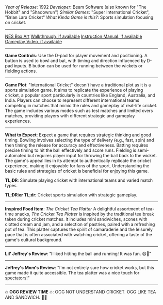*Year of Release*: 1992
*Developer*: Beam Software (also known for "The Hobbit" and "Shadowrun")
*Similar Games*: "Super International Cricket", "Brian Lara Cricket"
*What Kinda Game is this?*: Sports simulation focusing on cricket.

---
[NES Box Art](https://www.google.com/search?tbm=isch&q=NES+Box+Art+International+Cricket) 
[Walkthrough, if available](https://www.google.com/search?q=Walkthrough+NES+International+Cricket)
[Instruction Manual, if available](https://www.google.com/search?q=NES+Instruction+Manual+International+Cricket)
[Gameplay Video, if available](https://www.youtube.com/results?search_query=gameplay+NES+International+Cricket) 

- - -
**Game Controls**:
Use the D-pad for player movement and positioning. A button is used to bowl and bat, with timing and direction influenced by D-pad inputs. B button can be used for running between the wickets or fielding actions.

- - -
**Game Plot**: 
"International Cricket" doesn't have a traditional plot as it is a sports simulation game. It aims to replicate the experience of playing cricket, a popular sport particularly in countries like England, Australia, and India. Players can choose to represent different international teams competing in matches that mimic the rules and gameplay of real-life cricket. The game includes various modes such as test matches and limited overs matches, providing players with different strategic and gameplay experiences.

- - -
**What to Expect**: 
Expect a game that requires strategic thinking and good timing. Bowling involves selecting the type of delivery (e.g., fast, spin) and then timing the release for accuracy and effectiveness. Batting requires precise timing to hit the ball effectively and score runs. Fielding is semi-automated but requires player input for throwing the ball back to the wicket. The game's appeal lies in its attempt to authentically replicate the cricket experience, making it enjoyable for fans of the sport. Understanding the basic rules and strategies of cricket is beneficial for enjoying this game.

**TL;DR**:
Simulate playing cricket with international teams and varied match types.

**TL;DRier TL;dr**: 
Cricket sports simulation with strategic gameplay.

---
**Inspired Food Item**: *The Cricket Tea Platter*
A delightful assortment of tea-time snacks, *The Cricket Tea Platter* is inspired by the traditional tea break taken during cricket matches. It includes mini sandwiches, scones with clotted cream and jam, and a selection of pastries, paired with a refreshing pot of tea. This platter captures the spirit of camaraderie and the leisurely pace that is often associated with watching cricket, offering a taste of the game's cultural background.

---
**Lil' Jeffrey's Review**: "I liked hitting the ball and running! It was fun. 😄🏏"

---
**Jeffrey's Mom's Review**: "I'm not entirely sure how cricket works, but this game made it quite accessible. The tea platter was a nice touch for spectators!"

---
🔥 **OGG REVIEW TIME** 🔥: OGG NOT UNDERSTAND CRICKET. OGG LIKE TEA AND SANDWICH. 🍵🥪